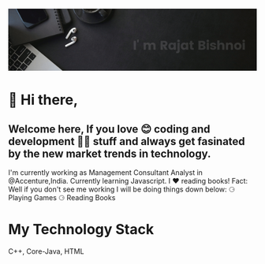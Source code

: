 
![Rajat Bishnoi](https://github.com/therajatbishnoi/therajatbishnoi/raw/main/Github-Banner-video-gif.gif)
#  👋 Hi there,
## Welcome here, If you love 😊 coding and development 👨‍💻 stuff and always get fasinated by the new market trends in technology.


I'm currently working as Management Consultant Analyst in @Accenture,India.
Currently learning Javascript.
I ❤️ reading books!
Fact: Well if you don't see me working I will be doing things down below:
⚆ Playing Games
⚆ Reading Books

# My Technology Stack
C++, Core-Java, HTML
